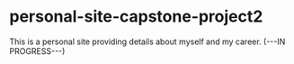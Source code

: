 # personal-site-capstone-project2
This is a personal site providing details about myself and my career. 
(---IN PROGRESS---)
